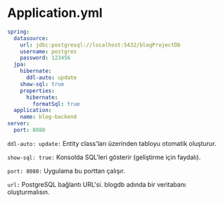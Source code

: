 # Application.yml 

```yml
spring:
  datasource:
    url: jdbc:postgresql://localhost:5432/blogProjectDb
    username: postgres
    password: 123456
  jpa:
    hibernate:
      ddl-auto: update
    show-sql: true
    properties:
      hibernate:
        formatSql: true
  application:
    name: blog-backend
server:
  port: 8080
```

`ddl-auto: update:` Entity class'ları üzerinden tabloyu otomatik oluşturur.

`show-sql: true:` Konsolda SQL'leri gösterir (geliştirme için faydalı).

`port: 8080:` Uygulama bu porttan çalışır.

`url:` PostgreSQL bağlantı URL'si. blogdb adında bir veritabanı oluşturmalısın.